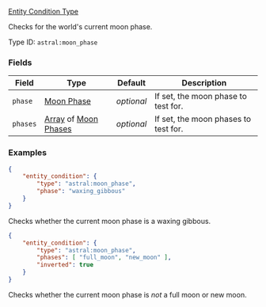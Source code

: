[Entity Condition Type](https://origins.readthedocs.io/en/1.10.0/types/entity_condition_types/)

Checks for the world's current moon phase.

Type ID: `astral:moon_phase`

### Fields

| Field    | Type                                                                                                                    | Default    | Description                          |
| -------- | ----------------------------------------------------------------------------------------------------------------------- | ---------- | ------------------------------------ |
| `phase`  | [Moon Phase](../data_types/moon_phase.md)                                                                               | *optional* | If set, the moon phase to test for.  |
| `phases` | [Array](https://origins.readthedocs.io/en/1.10.0/types/data_types/array/) of [Moon Phases](../data_types/moon_phase.md) | *optional* | If set, the moon phases to test for. |

### Examples

```json
{
    "entity_condition": {
        "type": "astral:moon_phase",
        "phase": "waxing_gibbous"
    }
}
```

Checks whether the current moon phase is a waxing gibbous.

```json
{
    "entity_condition": {
        "type": "astral:moon_phase",
        "phases": [ "full_moon", "new_moon" ],
        "inverted": true
    }
}
```

Checks whether the current moon phase is *not* a full moon or new moon.
